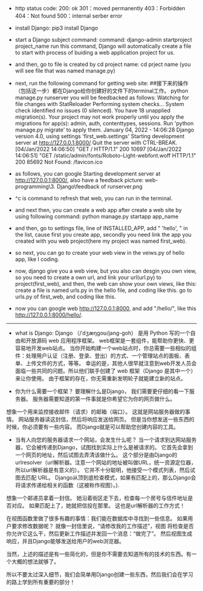 * http status code:
200: ok
301：moved permanently
403：Forbidden
404：Not found
500：internal serber error

* install Django:
pip3 install Django

* start a Django subject command:
command: django-admin startproject project_name
run this command, Django will automatically create a file to start with process of buiding a web application project for us.


* and then, go to file is created by cd project name:
cd prject name (you will see file that was named manage.py)

* next, run the following command for getting web site:  ##接下来的操作（包括这一步）都在Django给你创建好的文件下的terminal工作。
python manage.py runserver
you will be feedbacked as follows: 
Watching for file changes with StatReloader
Performing system checks...
System check identified no issues (0 silenced).
You have 18 unapplied migration(s). Your project may not work properly until you apply the migrations for app(s): admin, auth, contenttypes, sessions.
Run 'python manage.py migrate' to apply them.
January 04, 2022 - 14:06:28
Django version 4.0, using settings 'first_web.settings'
Starting development server at http://127.0.0.1:8000/
Quit the server with CTRL-BREAK.
[04/Jan/2022 14:06:50] "GET / HTTP/1.1" 200 10697
[04/Jan/2022 14:06:51] "GET /static/admin/fonts/Roboto-Light-webfont.woff HTTP/1.1" 200 85692
Not Found: /favicon.ico

* as follows, you can google Starting development server at http://127.0.0.1:8000/, also have a feedback picture:
web-programming\3. Django\feedback of runserver.png

* ^c is command to refresh that web, you can run in the terminal.

* and next then, you can create a web app after create a web site by using following command:
python manage.py startapp app_name

* and then, go to settings file, line of INSTALLED_APP, add " 'hello', " in the list, cause first you create app, secondly you need link the app you created with you web project(here my project was named first_web).

* so next, you can go to create your web view in the veiws.py of hello app, like I coding.

* now, django give you a web view, but you also can desgin you own view, so you need to create a own url, and link your url(url.py) to project(first_web), and then, the web can show your own views, like this:
create a file is named urls.py in the hello file, and coding like this.
go to urls.py of first_web, and coding like this.

* now you can google web http://127.0.0.1:8000, and add "/hello/", like this http://127.0.0.1:8000/hello/.



***************************************************************************************************************************
* what is Django:
Django （/ˈdʒæŋɡoʊ/jang-goh） 是用 Python 写的一个自由和开放源码 web 应用程序框架。 web框架是一套组件，能帮助你更快、更容易地开发web站点。
当你开始构建一个web站点时，你总需要一些相似的组件：处理用户认证（注册、登录、登出）的方式、一个管理站点的面板、表单、上传文件的方式，等等。
幸运的是，其他人很早就注意到web开发人员会面临一些共同的问题。所以他们联手创建了 web 框架（Django 是其中一个）来让你使用。
由于框架的存在，你无需重新发明轮子就能建立新的站点。


* 你为什么需要一个框架？
要理解什么是Django， 我们需要更仔细的看一下服务器。 服务器需要知道的第一件事就是你希望它为你的网页做什么。

想象一个用来监控接收邮件（请求）的邮箱（端口）。 这就是网站服务器做的事情。 网站服务器读这封信，然后将响应发送给网页。 但是当你想发送一些东西的时候，你必须要有一些内容。 而Django就是可以帮助您创建内容的工具。

* 当有人向您的服务器请求一个网站，会发生什么呢？
当一个请求到达网站服务器，它会被传递到Django，试图找到实际上什么是被请求的。 它首先会拿到一个网页的地址，然后试图去弄清该做什么。 这个部分是由Django的urlresolver（url解析器。注意一个网站的地址被叫做URL，统一资源定位器，所以url解析器是有意义的）。 它并不十分聪明，他接受一个模式列表，然后试图去匹配 URL。 Django从顶到底检查模式，如果有匹配上的，那么Django会将请求传递给相关的函数（这被称作视图）。).

想象一个邮递员拿着一封信。 她沿着街区走下去，检查每一个房号与信件地址是否对应。 如果匹配上了，她就把信投在那里。 这也是url解析器的工作方式！

在视图函数里做了很多有趣的事情：我们能在数据库中寻找到一些信息。 如果用户要求修改数据呢？ 就像一封信里说，“请修改我的工作描述”，视图 将检查是否你允许它这么干，然后更新工作描述并发回一个消息：“做完了”。 然后视图生成响应，并且Django能够发送给用户的web浏览器。

当然，上述的描述是有一些简化的，但是你不需要去知道所有的技术的东西。有一个大概的想法就够了。

所以不要太过深入细节，我们会简单用Django创建一些东西，然后我们会在学习的路上学到所有重要的部分！

